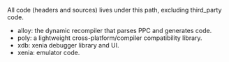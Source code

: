 All code (headers and sources) lives under this path, excluding third_party code.

* alloy: the dynamic recompiler that parses PPC and generates code.
* poly: a lightweight cross-platform/compiler compatibility library.
* xdb: xenia debugger library and UI.
* xenia: emulator code.
